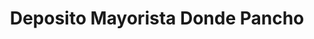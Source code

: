 ---
title: "Deposito Mayorista Donde Pancho"
url: /barbosa/deposito-mayorista-donde-pancho/
shop: Allgemein
---